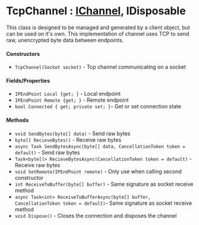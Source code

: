 # TcpChannel : [IChannel](https://github.com/KaiNet-X/Network/blob/master/IChannel.md), IDisposable

This class is designed to be managed and generated by a client object, but can be used on it's own. This implementation of channel uses TCP to send raw, unencrypted byte data between endpoints.

#### Constructors

- `TcpChannel(Socket socket)` - Tcp channel communicating on a socket

#### Fields/Properties

- `IPEndPoint Local {get; }` - Local endpoint
- `IPEndPoint Remote {get; }` - Remote endpoint
- `bool Connected { get; private set; }`- Get or set connection state

#### Methods

- `void SendBytes(byte[] data)` - Send raw bytes
- `byte[] RecieveBytes()` - Receive raw bytes
- `async Task SendBytesAsync(byte[] data, CancellationToken token = default)` - Send raw bytes
- `Task<byte[]> RecieveBytesAsync(CancellationToken token = default)` - Receive raw bytes
- `void SetRemote(IPEndPoint remote)` - Only use when calling second constructor
- `int ReceiveToBuffer(byte[] buffer)` - Same signature as socket receive method
- `async Task<int> ReceiveToBufferAsync(byte[] buffer, CancellationToken token = default)`- Same signature as socket receive method
- `void Dispose()` - Closes the connection and disposes the channel
